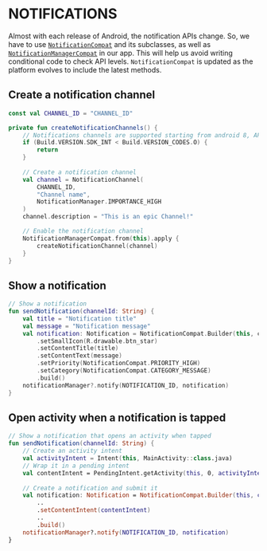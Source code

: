 # NOTIFICATIONS
Almost with each release of Android, the notification APIs change. So, we have to use [`NotificationCompat`](https://developer.android.com/reference/androidx/core/app/NotificationCompat) and its subclasses, as well as [`NotificationManagerCompat`](https://developer.android.com/reference/androidx/core/app/NotificationManagerCompat) in our app. This will help us avoid writing conditional code to check API levels. `NotificationCompat` is updated as the platform evolves to include the latest methods.

## Create a notification channel

```kotlin
const val CHANNEL_ID = "CHANNEL_ID"

private fun createNotificationChannels() {
    // Notifications channels are supported starting from android 8, API 26
    if (Build.VERSION.SDK_INT < Build.VERSION_CODES.O) {
        return
    }
    
    // Create a notification channel
    val channel = NotificationChannel(
        CHANNEL_ID,
        "Channel name",
        NotificationManager.IMPORTANCE_HIGH
    )
    channel.description = "This is an epic Channel!"

    // Enable the notification channel
    NotificationManagerCompat.from(this).apply {
        createNotificationChannel(channel)
    }
}
```
## Show a notification

```kotlin
// Show a notification
fun sendNotification(channelId: String) {
    val title = "Notification title"
    val message = "Notification message"
    val notification: Notification = NotificationCompat.Builder(this, channelId)
        .setSmallIcon(R.drawable.btn_star)
        .setContentTitle(title)
        .setContentText(message)
        .setPriority(NotificationCompat.PRIORITY_HIGH)
        .setCategory(NotificationCompat.CATEGORY_MESSAGE)
        .build()
    notificationManager?.notify(NOTIFICATION_ID, notification)
}
```
## Open activity when a notification is tapped
```kotlin
// Show a notification that opens an activity when tapped
fun sendNotification(channelId: String) {
    // Create an activity intent
    val activityIntent = Intent(this, MainActivity::class.java)
    // Wrap it in a pending intent
    val contentIntent = PendingIntent.getActivity(this, 0, activityIntent, 0)
    
    // Create a notification and submit it
    val notification: Notification = NotificationCompat.Builder(this, channelId)
        ..
        .setContentIntent(contentIntent)
        ..
        .build()
    notificationManager?.notify(NOTIFICATION_ID, notification)
}
```


